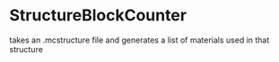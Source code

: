 # StructureBlockCounter
takes an .mcstructure file and generates a list of materials used in that structure
